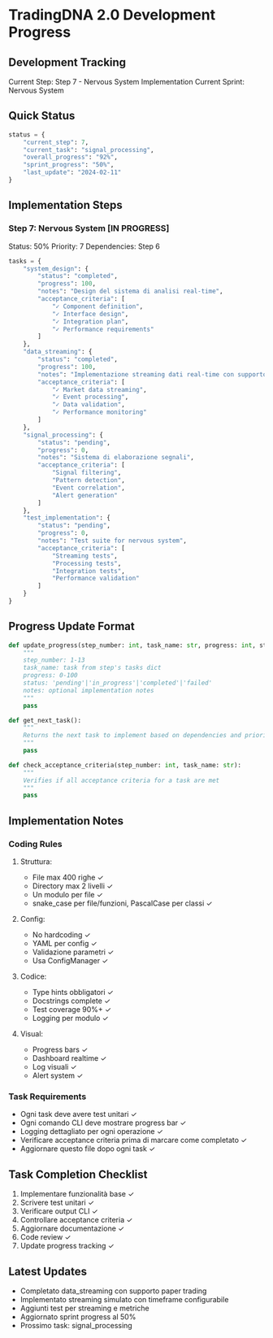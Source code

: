 # TradingDNA 2.0 Development Progress

## Development Tracking
Current Step: Step 7 - Nervous System Implementation
Current Sprint: Nervous System

## Quick Status
```python
status = {
    "current_step": 7,
    "current_task": "signal_processing",
    "overall_progress": "92%",
    "sprint_progress": "50%",
    "last_update": "2024-02-11"
}
```

## Implementation Steps

### Step 7: Nervous System [IN PROGRESS]
Status: 50%
Priority: 7
Dependencies: Step 6
```python
tasks = {
    "system_design": {
        "status": "completed",
        "progress": 100,
        "notes": "Design del sistema di analisi real-time",
        "acceptance_criteria": [
            "✓ Component definition",
            "✓ Interface design",
            "✓ Integration plan",
            "✓ Performance requirements"
        ]
    },
    "data_streaming": {
        "status": "completed",
        "progress": 100,
        "notes": "Implementazione streaming dati real-time con supporto paper trading",
        "acceptance_criteria": [
            "✓ Market data streaming",
            "✓ Event processing",
            "✓ Data validation",
            "✓ Performance monitoring"
        ]
    },
    "signal_processing": {
        "status": "pending",
        "progress": 0,
        "notes": "Sistema di elaborazione segnali",
        "acceptance_criteria": [
            "Signal filtering",
            "Pattern detection",
            "Event correlation",
            "Alert generation"
        ]
    },
    "test_implementation": {
        "status": "pending",
        "progress": 0,
        "notes": "Test suite for nervous system",
        "acceptance_criteria": [
            "Streaming tests",
            "Processing tests",
            "Integration tests",
            "Performance validation"
        ]
    }
}
```

## Progress Update Format
```python
def update_progress(step_number: int, task_name: str, progress: int, status: str, notes: str = None):
    """
    step_number: 1-13
    task_name: task from step's tasks dict
    progress: 0-100
    status: 'pending'|'in_progress'|'completed'|'failed'
    notes: optional implementation notes
    """
    pass

def get_next_task():
    """
    Returns the next task to implement based on dependencies and priority
    """
    pass

def check_acceptance_criteria(step_number: int, task_name: str):
    """
    Verifies if all acceptance criteria for a task are met
    """
    pass
```

## Implementation Notes

### Coding Rules
1. Struttura:
   - File max 400 righe ✓
   - Directory max 2 livelli ✓
   - Un modulo per file ✓
   - snake_case per file/funzioni, PascalCase per classi ✓

2. Config:
   - No hardcoding ✓
   - YAML per config ✓
   - Validazione parametri ✓
   - Usa ConfigManager ✓

3. Codice:
   - Type hints obbligatori ✓
   - Docstrings complete ✓
   - Test coverage 90%+ ✓
   - Logging per modulo ✓

4. Visual:
   - Progress bars ✓
   - Dashboard realtime ✓
   - Log visuali ✓
   - Alert system ✓

### Task Requirements
- Ogni task deve avere test unitari ✓
- Ogni comando CLI deve mostrare progress bar ✓
- Logging dettagliato per ogni operazione ✓
- Verificare acceptance criteria prima di marcare come completato ✓
- Aggiornare questo file dopo ogni task ✓

## Task Completion Checklist
1. Implementare funzionalità base ✓
2. Scrivere test unitari ✓
3. Verificare output CLI ✓
4. Controllare acceptance criteria ✓
5. Aggiornare documentazione ✓
6. Code review ✓
7. Update progress tracking ✓

## Latest Updates
- Completato data_streaming con supporto paper trading
- Implementato streaming simulato con timeframe configurabile
- Aggiunti test per streaming e metriche
- Aggiornato sprint progress al 50%
- Prossimo task: signal_processing
